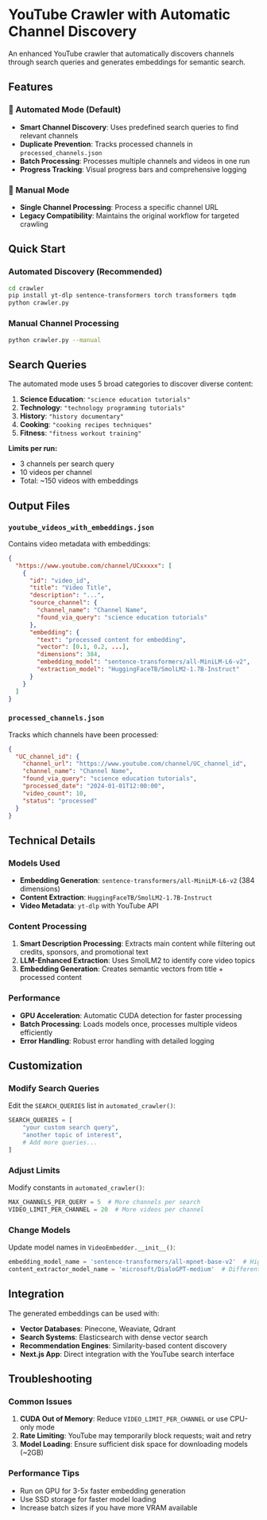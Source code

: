 # YouTube Crawler with Automatic Channel Discovery

An enhanced YouTube crawler that automatically discovers channels through search queries and generates embeddings for semantic search.

## Features

### 🚀 Automated Mode (Default)
- **Smart Channel Discovery**: Uses predefined search queries to find relevant channels
- **Duplicate Prevention**: Tracks processed channels in `processed_channels.json`
- **Batch Processing**: Processes multiple channels and videos in one run
- **Progress Tracking**: Visual progress bars and comprehensive logging

### 🔧 Manual Mode
- **Single Channel Processing**: Process a specific channel URL
- **Legacy Compatibility**: Maintains the original workflow for targeted crawling

## Quick Start

### Automated Discovery (Recommended)
```bash
cd crawler
pip install yt-dlp sentence-transformers torch transformers tqdm
python crawler.py
```

### Manual Channel Processing
```bash
python crawler.py --manual
```

## Search Queries

The automated mode uses 5 broad categories to discover diverse content:

1. **Science Education**: `"science education tutorials"`
2. **Technology**: `"technology programming tutorials"`
3. **History**: `"history documentary"`
4. **Cooking**: `"cooking recipes techniques"`
5. **Fitness**: `"fitness workout training"`

**Limits per run:**
- 3 channels per search query
- 10 videos per channel
- Total: ~150 videos with embeddings

## Output Files

### `youtube_videos_with_embeddings.json`
Contains video metadata with embeddings:
```json
{
  "https://www.youtube.com/channel/UCxxxxx": [
    {
      "id": "video_id",
      "title": "Video Title",
      "description": "...",
      "source_channel": {
        "channel_name": "Channel Name",
        "found_via_query": "science education tutorials"
      },
      "embedding": {
        "text": "processed content for embedding",
        "vector": [0.1, 0.2, ...],
        "dimensions": 384,
        "embedding_model": "sentence-transformers/all-MiniLM-L6-v2",
        "extraction_model": "HuggingFaceTB/SmolLM2-1.7B-Instruct"
      }
    }
  ]
}
```

### `processed_channels.json`
Tracks which channels have been processed:
```json
{
  "UC_channel_id": {
    "channel_url": "https://www.youtube.com/channel/UC_channel_id",
    "channel_name": "Channel Name",
    "found_via_query": "science education tutorials",
    "processed_date": "2024-01-01T12:00:00",
    "video_count": 10,
    "status": "processed"
  }
}
```

## Technical Details

### Models Used
- **Embedding Generation**: `sentence-transformers/all-MiniLM-L6-v2` (384 dimensions)
- **Content Extraction**: `HuggingFaceTB/SmolLM2-1.7B-Instruct`
- **Video Metadata**: `yt-dlp` with YouTube API

### Content Processing
1. **Smart Description Processing**: Extracts main content while filtering out credits, sponsors, and promotional text
2. **LLM-Enhanced Extraction**: Uses SmolLM2 to identify core video topics
3. **Embedding Generation**: Creates semantic vectors from title + processed content

### Performance
- **GPU Acceleration**: Automatic CUDA detection for faster processing
- **Batch Processing**: Loads models once, processes multiple videos efficiently
- **Error Handling**: Robust error handling with detailed logging

## Customization

### Modify Search Queries
Edit the `SEARCH_QUERIES` list in `automated_crawler()`:
```python
SEARCH_QUERIES = [
    "your custom search query",
    "another topic of interest",
    # Add more queries...
]
```

### Adjust Limits
Modify constants in `automated_crawler()`:
```python
MAX_CHANNELS_PER_QUERY = 5  # More channels per search
VIDEO_LIMIT_PER_CHANNEL = 20  # More videos per channel
```

### Change Models
Update model names in `VideoEmbedder.__init__()`:
```python
embedding_model_name = 'sentence-transformers/all-mpnet-base-v2'  # Higher quality
content_extractor_model_name = 'microsoft/DialoGPT-medium'  # Different LLM
```

## Integration

The generated embeddings can be used with:
- **Vector Databases**: Pinecone, Weaviate, Qdrant
- **Search Systems**: Elasticsearch with dense vector search
- **Recommendation Engines**: Similarity-based content discovery
- **Next.js App**: Direct integration with the YouTube search interface

## Troubleshooting

### Common Issues
1. **CUDA Out of Memory**: Reduce `VIDEO_LIMIT_PER_CHANNEL` or use CPU-only mode
2. **Rate Limiting**: YouTube may temporarily block requests; wait and retry
3. **Model Loading**: Ensure sufficient disk space for downloading models (~2GB)

### Performance Tips
- Run on GPU for 3-5x faster embedding generation
- Use SSD storage for faster model loading
- Increase batch sizes if you have more VRAM available
